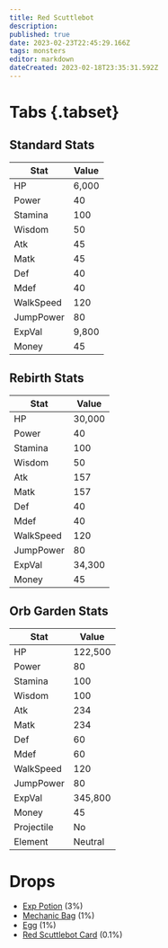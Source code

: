 ```yaml
---
title: Red Scuttlebot
description: 
published: true
date: 2023-02-23T22:45:29.166Z
tags: monsters
editor: markdown
dateCreated: 2023-02-18T23:35:31.592Z
---
```


# Tabs {.tabset}

## Standard Stats

|Stat|Value|
|-|-|
|HP|6,000|
|Power|40|
|Stamina|100|
|Wisdom|50|
|Atk|45|
|Matk|45|
|Def|40|
|Mdef|40|
|WalkSpeed|120|
|JumpPower|80|
|ExpVal|9,800|
|Money|45|
## Rebirth Stats

|Stat|Value|
|-|-|
|HP|30,000|
|Power|40|
|Stamina|100|
|Wisdom|50|
|Atk|157|
|Matk|157|
|Def|40|
|Mdef|40|
|WalkSpeed|120|
|JumpPower|80|
|ExpVal|34,300|
|Money|45|
## Orb Garden Stats

|Stat|Value|
|-|-|
|HP|122,500|
|Power|80|
|Stamina|100|
|Wisdom|100|
|Atk|234|
|Matk|234|
|Def|60|
|Mdef|60|
|WalkSpeed|120|
|JumpPower|80|
|ExpVal|345,800|
|Money|45|
|Projectile|No|
|Element|Neutral|

# Drops
 * [Exp Potion](/items/exp-potion.md) (3%)
 * [Mechanic Bag](/items/mechanic-bag.md) (1%)
 * [Egg](/items/egg.md) (1%)
 * [Red Scuttlebot Card](/items/red-scuttlebot-card.md) (0.1%)
